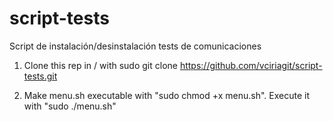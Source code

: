 # script-tests
Script de instalación/desinstalación tests de comunicaciones

1. Clone this rep in / with sudo git clone https://github.com/vciriagit/script-tests.git

2. Make menu.sh executable with "sudo chmod +x menu.sh". Execute it with "sudo ./menu.sh"
